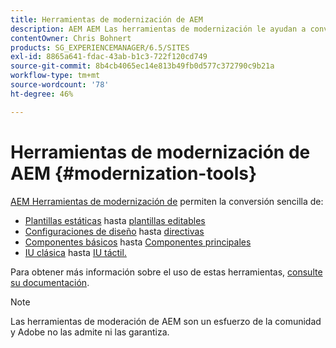 ```yaml
---
title: Herramientas de modernización de AEM
description: AEM AEM Las herramientas de modernización le ayudan a convertir las funciones de la versión heredada de la a la tecnología más reciente
contentOwner: Chris Bohnert
products: SG_EXPERIENCEMANAGER/6.5/SITES
exl-id: 8865a641-fdac-43ab-b1c3-722f120cd749
source-git-commit: 8b4cb4065ec14e813b49fb0d577c372790c9b21a
workflow-type: tm+mt
source-wordcount: '78'
ht-degree: 46%

---
```


# Herramientas de modernización de AEM {#modernization-tools}

[AEM Herramientas de modernización de](https://opensource.adobe.com/aem-modernize-tools/) permiten la conversión sencilla de:

* [Plantillas estáticas](page-templates-static.md) hasta [plantillas editables](page-templates-editable.md)
* [Configuraciones de diseño](page-templates-static.md) hasta [directivas](page-templates-editable.md)
* [Componentes básicos](/help/sites-authoring/default-components-foundation.md) hasta [Componentes principales](https://experienceleague.adobe.com/docs/experience-manager-core-components/using/introduction.html?lang=es)
* [IU clásica](website.md) hasta [IU táctil.](touch-ui-concepts.md)

Para obtener más información sobre el uso de estas herramientas, [consulte su documentación](https://opensource.adobe.com/aem-modernize-tools/).

>[!NOTE]
>
>Las herramientas de moderación de AEM son un esfuerzo de la comunidad y Adobe no las admite ni las garantiza.
